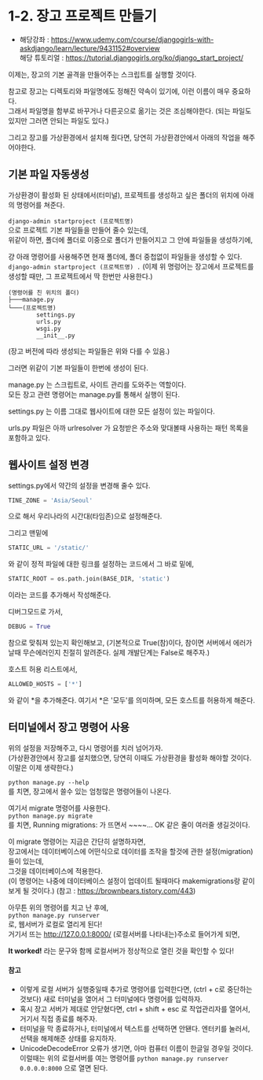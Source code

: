 # 1-2. 장고 프로젝트 만들기
- 해당강좌 : https://www.udemy.com/course/djangogirls-with-askdjango/learn/lecture/9431152#overview  
해당 튜토리얼 : https://tutorial.djangogirls.org/ko/django_start_project/

이제는, 장고의 기본 골격을 만들어주는 스크립트를 실행할 것이다.   

참고로 장고는 디렉토리와 파일명에도 정해진 약속이 있기에, 이런 이름이 매우 중요하다.  
그래서 파일명을 함부로 바꾸거나 다른곳으로 옮기는 것은 조심해야한다. (되는 파일도 있지만 그러면 안되는 파일도 있다.)

그리고 장고를 가상환경에서 설치해 줬다면, 당연히 가상환경안에서 아래의 작업을 해주어야한다.

## 기본 파일 자동생성
가상환경이 활성화 된 상태에서(터미널), 프로젝트를 생성하고 싶은 폴더의 위치에 아래의 명령어를 쳐준다.

```django-admin startproject (프로젝트명)```  
으로 프로젝트 기본 파일들을 만들어 줄수 있는데,  
위같이 하면, 폴더에 폴더로 이중으로 폴더가 만들어지고 그 안에 파일들을 생성하기에, 

걍 아래 명령어를 사용해주면 현재 폴더에, 폴더 중첩없이 파일들을 생성할 수 있다.  
```django-admin startproject (프로젝트명) .```
(이제 위 명렁어는 장고에서 프로젝트를 생성할 때만, 그 프로젝트에서 딱 한번만 사용한다.)

    (명령어를 친 위치의 폴더)
    ├───manage.py
    └───(프로젝트명)
            settings.py
            urls.py
            wsgi.py
            __init__.py

(장고 버전에 따라 생성되는 파일들은 위와 다를 수 있음.)

그러면 위같이 기본 파일들이 한번에 생성이 된다.

manage.py 는 스크립트로, 사이트 관리를 도와주는 역할이다.  
모든 장고 관련 명령어는 manage.py를 통해서 실행이 된다.

settings.py 는 이름 그대로 웹사이트에 대한 모든 설정이 있는 파일이다.

urls.py 파일은 아까 urlresolver 가 요청받은 주소와 맞대볼때 사용하는 패턴 목록을 포함하고 있다.

## 웹사이트 설정 변경

settings.py에서 약간의 설정을 변경해 줄수 있다.

```python
TINE_ZONE = 'Asia/Seoul'
```  
으로 해서 우리나라의 시간대(타임존)으로 설정해준다.

그리고 맨밑에  
```python
STATIC_URL = '/static/'
```  
와 같이 정적 파일에 대한 링크를 설정하는 코드에서 그 바로 밑에,  
```python
STATIC_ROOT = os.path.join(BASE_DIR, 'static')
```  
이라는 코드를 추가해서 작성해준다.

디버그모드로 가서,  
```python
DEBUG = True
```
참으로 맞춰져 있는지 확인해보고, (기본적으로 True(참)이다, 참이면 서버에서 에러가 날때 무슨에러인지 친절히 알려준다. 실제 개발단계는 False로 해주자.)

호스트 허용 리스트에서,
```python
ALLOWED_HOSTS = ['*']
```
와 같이 *을 추가해준다. 여기서 *은 '모두'를 의미하며, 모든 호스트를 허용하게 해준다.

## 터미널에서 장고 명령어 사용
위의 설정을 저장해주고, 다시 명령어를 치러 넘어가자.   
(가상환경안에서 장고를 설치했으면, 당연히 이때도 가상환경을 활성화 해야할 것이다. 이말은 이제 생략한다.)

```python manage.py --help```  
를 치면, 장고에서 쓸수 있는 엄청많은 명령어들이 나온다.  

여기서 migrate 명령어를 사용한다.  
```python manage.py migrate```  
를 치면, Running migrations: 가 뜨면서 ~~~~... OK 같은 줄이 여러줄 생길것이다.

이 migrate 명령어는 지금은 간단히 설명하자면,  
장고에서는 데이터베이스에 어떤식으로 데이터를 조작을 할것에 관한 설정(migration)들이 있는데,   
그것을 데이터베이스에 적용한다.    
(이 명령어는 나중에 데이터베이스 설정이 업데이트 될때마다 makemigrations랑 같이 보게 될 것이다.)
(참고 : https://brownbears.tistory.com/443)

아무튼 위의 명령어를 치고 난 후에,  
```python manage.py runserver```   
로, 웹서버가 로컬로 열리게 된다!  
거기서 뜨는 http://127.0.0.1:8000/ (로컬서버를 나타내는)주소로 들어가게 되면,   

**It worked!**
라는 문구와 함께 로컬서버가 정상적으로 열린 것을 확인할 수 있다!

#### 참고
- 이렇게 로컬 서버가 실행중일때 추가로 명령어를 입력한다면, (ctrl + c로 중단하는 것보다) 새로 터미널을 열어서 그 터미널에다 명령어를 입력하자. 
- 혹시 장고 서버가 제대로 안닫혔다면, ctrl + shift + esc 로 작업관리자를 열어서, 거기서 직접 종료를 해주자.  
- 터미널을 막 종료하거나, 터미널에서 텍스트를 선택하면 안됀다. 엔터키를 눌러서, 선택을 해제해준 상태를 유지하자.
- UnicodeDecodeError 오류가 생기면, 아마 컴퓨터 이름이 한글일 경우일 것이다. 이럴때는 위의 로컬서버를 여는 명령어를 ```python manage.py runserver 0.0.0.0:8000``` 으로 열면 된다.

